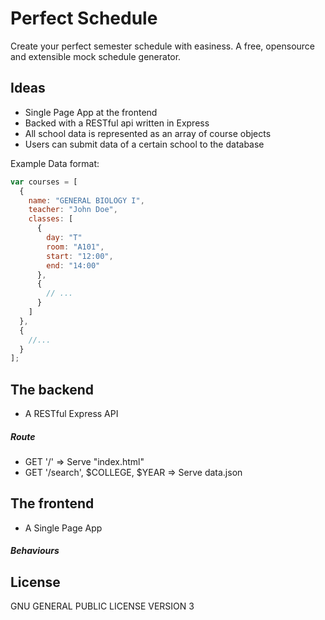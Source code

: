 # Perfect Schedule
Create your perfect semester schedule with easiness. A free, opensource and
extensible mock schedule generator.

## Ideas
* Single Page App at the frontend
* Backed with a RESTful api written in Express
* All school data is represented as an array of course objects
* Users can submit data of a certain school to the database

Example Data format:
```javascript
var courses = [
  {
    name: "GENERAL BIOLOGY I",
    teacher: "John Doe",
    classes: [
      {
        day: "T"
        room: "A101",
        start: "12:00",
        end: "14:00"
      },
      {
        // ...
      }
    ]
  },
  {
    //...
  }
];
```

## The backend
* A RESTful Express API

##### Route
* GET '/' => Serve "index.html"
* GET '/search', $COLLEGE, $YEAR => Serve data.json


## The frontend
* A Single Page App

##### Behaviours


## License
GNU GENERAL PUBLIC LICENSE VERSION 3
